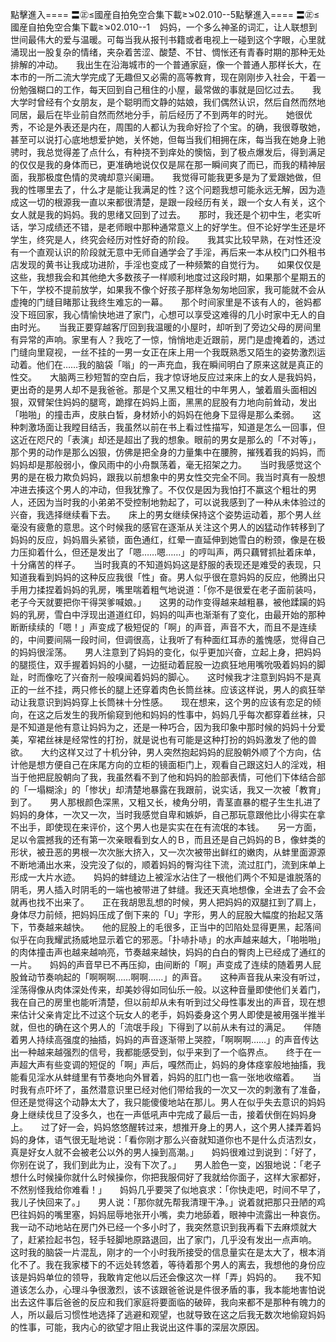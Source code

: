 點擊進入==== 〓㊣≤國産自拍免空合集下載≥↘02.010--5點擊進入==== 〓㊣≤國産自拍免空合集下載≥↘02.010--1    妈妈，一个多么神圣的词汇，让人联想到世间最伟大的爱与温暖。可每当我从报刊书籍或者电视上一碰到这个字眼，心里就涌现出一股复杂的情绪，夹杂着苦涩、酸楚、不甘、惆怅还有青春时期的那种无处排解的冲动。　　我出生在沿海城市的一个普通家庭，像一个普通人那样长大，在本市的一所二流大学完成了无趣但又必需的高等教育，现在刚刚步入社会，干着一份勉强糊口的工作，每天回到自己租住的小屋，最常做的事就是回忆过去。　　我大学时曾经有个女朋友，是个聪明而文静的姑娘，我们偶然认识，然后自然而然地同居，最后在毕业前自然而然地分手，前后经历了不到两年的时光。　　她很优秀，不论是外表还是内在，周围的人都认为我命好捡了个宝。的确，我很尊敬她，甚至可以说打心底地想爱护她，关怀她，但每当我们相拥在床，每当我在她身上驰骋时，我总觉得差了点什么，有种挠不到痒处的懊恼，到了极点爆发后，得到满足的仅仅是我的身体而已，更准确地说仅仅是屌在那一瞬间爽了而已，而我的精神层面，我那极度色情的灵魂却意兴阑珊。　　我觉得可能我更多是为了爱跟她做，但我的性哪里去了，什么才是能让我满足的性？这个问题我想可能永远无解，因为造成这一切的根源我一直以来都很清楚，是跟一段经历有关，跟一个女人有关，这个女人就是我的妈妈。我的思绪又回到了过去。　　那时，我还是个初中生，老实听话，学习成绩还不错，是老师眼中那种通常意义上的好学生。但不论好学生还是坏学生，终究是人，终究会经历对性好奇的阶段。　　我其实比较早熟，在对性还没有一个直观认识的阶段就无意中无师自通学会了手淫，再后来一本从校门口外租书店发现的黄书让我成功进阶，手淫也变成了一种频繁的自觉行为。　　如果仅仅是这些，我想我会和其他绝大多数孩子一样顺利地度过这段时期，如果那个星期五的下午，学校不提前放学，如果我不像个好孩子那样急匆匆地回家，我可能就不会从虚掩的门缝目睹那让我终生难忘的一幕。　　那个时间家里是不该有人的，爸妈都没下班回家，我心情愉快地进了家门，心想可以享受这难得的几小时家中无人的自由时光。　　当我正要穿越客厅回到我温暖的小屋时，却听到了旁边父母的房间里有异常的声响。家里有人？我吃了一惊，悄悄地走近跟前，房门是虚掩着的，透过门缝向里窥视，一丝不挂的一男一女正在床上用一个我既熟悉又陌生的姿势激烈运动着。他们在……我的脑袋「嗡」的一声充血，我在瞬间明白了原来这就是真正的性交。　　大脑两三秒短暂的空白后，我才惊讶地反应过来床上的女人是我妈妈，更出奇的是男人却不是我爸爸。那是个又黑又粗壮的中年男人，皱着眉头面相凶狠，双臂架住妈妈的腿弯，跪撑在妈妈上面，黑黑的屁股有力地向前耸动，发出「啪啪」的撞击声，皮肤白皙，身材娇小的妈妈在他身下显得是那么柔弱。　　这种刺激场面让我瞠目结舌，我虽然以前在书上看过性描写，知道是怎么一回事，但这近在咫尺的「表演」却还是超出了我的想象。眼前的男女是那么的「不对等」，那个男的动作是那么凶狠，仿佛是把全身的力量集中在腰胯，摧残着我的妈妈，而妈妈却是那般弱小，像风雨中的小舟飘荡着，毫无招架之力。　　当时我感觉这个男的是在极力欺负妈妈，跟我以前想象中的男女性交完全不同。我当时真有一股想冲进去揍这个男人的冲动，但我犹豫了。不仅仅是因为我怕打不赢这个粗壮的男人，还因为当时我的小弟弟不受控制地勃起了，可以说我感到了一种从未体验过的兴奋，我选择继续看下去。　　床上的男女继续保持这个姿势运动着，那个男人丝毫没有疲惫的意思。这个时候我的感官在逐渐从关注这个男人的凶猛动作转移到了妈妈的反应，妈妈眉头紧锁，面色通红，红晕一直延伸到她雪白的粉颈，像是在极力压抑着什么，但还是发出了「嗯……嗯……」的哼叫声，两只藕臂抓扯着床单，十分痛苦的样子。　　当时我真的不知道妈妈这是舒服的表现还是难受的表现，只知道我看到妈妈的这种反应我很「性」奋。男人似乎很在意妈妈的反应，他腾出只手用力揉捏着妈妈的乳房，嘴里喘着粗气地说道：「你不是很爱在老子面前装吗，老子今天就要把你干得哭爹喊娘。」　　这男的动作变得越来越粗暴，被他蹂躏的妈妈的乳房，雪白中浮现出道道红印，妈妈的叫声也渐渐有了变化，由最开始的那种断断续续的「嗯！」声变成了极短促的「啊」的声音，声音不大，而且不是连续的，中间要间隔一段时间，但调很高，让我听了有种面红耳赤的羞愧感，觉得自己的妈妈很淫荡。　　男人注意到了妈妈的变化，似乎更加兴奋，立起上身，把妈妈的腿揽住，双手握着妈妈的小腿，一边挺动着屁股一边疯狂地用嘴吮吸着妈妈的脚趾，时而像吃了兴奋剂一般嗅闻着妈妈的脚心。　　这时候我才注意到妈妈不是真正的一丝不挂，两只修长的腿上还穿着肉色长筒丝袜。应该这样说，男人的疯狂举动让我意识到妈妈穿上长筒袜十分性感。　　现在想来，这个男的应该有恋足的倾向，在这之后发生的我所偷窥到他和妈妈的性事中，妈妈几乎每次都穿着丝袜，只是不知道是他有意让妈妈为之，还是一种巧合，因为我印象中那时候的妈妈十分爱美，窄裙丝袜是经常性的打扮，就是说也有可能是这种打扮的妈妈激发了他的兽欲。　　大约这样又过了十机分钟，男人突然抱起妈妈的屁股朝外顺了个方向，估计他是想方便自己在床尾方向的立柜的镜面柜门上，观看自己跟这妇人的淫戏，相当于他把屁股朝向了我，我虽然看不到了他和妈妈的脸部表情，可他们下体结合部的「一塌糊涂」的「惨状」却清楚地暴露在我跟前，说实话，我又一次被「教育」到了。　　男人那根颜色深黑，又粗又长，棱角分明，青茎直暴的棍子生生扎进了妈妈的身体，一次又一次，当时我感觉自卑和嫉妒，自己那玩意跟他比小得实在拿不出手，即使现在来评价，这个男人也是实实在在有流氓的本钱。　　另一方面，足以令震撼我的还有第一次亲眼看到女人的Ｂ，而且还是自己妈妈的Ｂ，像蚌类的形状，被丑恶的男根一次次胀大挤入，又一次次被带出鲜红的嫩肉，从蚌里面源源不断地涌出水来，没完没了似的，顺着妈妈的臀沟往下流，流过肛门，流到床单上形成一大片水迹。　　妈妈的蚌缝边上被淫水沾住了一根他们两个不知是谁脱落的阴毛，男人插入时阴毛的一端也被带进了蚌缝。我还天真地想像，全进去了会不会就再也找不出来了。　　正在我胡思乱想的时候，男人把妈妈的双腿扛到了肩上，身体尽力前倾，把妈妈压成了倒下来的「U」字形，男人的屁股大幅度的抬起又落下，节奏越来越快。　　他的屁股上的毛很多，正当中的凹陷处显得更黑，起落间似乎在向我耀武扬威地显示着它的邪恶。「扑哧扑哧」的水声越来越大，「啪啪啪」的肉体撞击声也越来越响亮，节奏越来越快，妈妈的白白的臀肉上已经成了通红的一片。　　妈妈的声音早已不再压抑，由间断的「啊」声变成了连续的随着男人屁股耸动节奏响起的「啊啊啊……啊啊……」的声音。　　这种声音我从来没有听过，淫荡得像从肉体深处传来，却美妙得如同仙乐一般。以这种音量即使他们关着门，我在自己的房里也能听清楚，但以前却从未有听到过父母性事发出的声音，现在想来估计父亲肯定比不过这个玩女人的老手，妈妈委身这个男人即使是被用强半推半就，但也的确在这个男人的「流氓手段」下得到了以前从未有过的满足。　　伴随着男人持续高强度的抽插，妈妈的声音逐渐带上哭腔，「啊啊啊……」的声音传达出一种越来越强烈的信号，我都能感受到，似乎来到了一个临界点。　　终于在一声超大声有些变调的短促的「啊」声后，嘎然而止，妈妈的身体痉挛般地抽搐，我能看见淫水从蚌缝里有节奏地向外冒着，妈妈的肛门也一翕一张地收缩着。　　当时我有点吓坏了，虽然潜意识里已经对他们带给我的一次又一次的刺激有了准备，但还是觉得这个动静太大了，我只能傻傻地站在那儿。男人在似乎失去意识的妈妈身上继续伐旦了没多久，也在一声低吼声中完成了最后一击，接着伏倒在妈妈身上。　　过了好一会，妈妈悠悠醒转过来，想推开身上的男人，这个男人揉弄着妈妈的身体，语气很无耻地说：「看你刚才那么兴奋就知道你也不是什么贞洁烈女，真是好女人就不会被老公以外的男人操到高潮。」　　妈妈很难过到说到：「好了，你别在说了，我们到此为止，没有下次了。」　　男人脸色一变，凶狠地说：「老子想什么时候操你就什么时候操你，你把我服伺好了我就给你面子，这样大家都好，不然别怪我给你难看！」　　妈妈几乎要哭了似地哀求：「你快走吧，时间不早了，我儿子快回来了。」　　男人说：「那你就先帮我清理干净。」说着就把那只丑陋的鸡巴往妈妈的嘴里塞，妈妈屈辱地张开小嘴，卖力地舔着，眼神中流露出一种哀伤。　　我一动不动地站在房门外已经一个多小时了，我突然意识到我再看下去麻烦就大了，赶紧捡起书包，轻手轻脚地原路退回，出了家门，几乎没有发出一点声响。　　这时我的脑袋一片混乱，刚才的一个小时我所接受的信息量实在是太大了，根本消化不了。我在我家楼下的不远处转悠着，等待着那个男人的离去，我想他的身份应该是妈妈单位的领导，我敢肯定他以后还会像这次一样「弄」妈妈的。　　我不知道该怎么办，心理斗争很激烈，该不该跟爸爸说是件很矛盾的事，我本能地害怕说出去这件事后爸爸的反应和我们家庭将要面临的破碎，我向来都不是那种有魄力的人，所以最后习惯性地选择了逃避和观望，也就导致在这之后我无数次地偷窥妈妈的性事，可能，我内心的欲望才阻止我说出这件事的深层次原因。